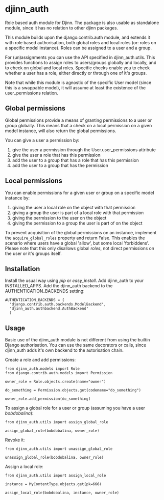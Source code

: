 djinn_auth
==========

Role based auth module for Djinn. The package is also usable as
standalone module, since it has no relation to other djinn packages.

This module builds upon the django.contrib.auth module, and extends it
with role based authorisation, both global roles and local roles (or:
roles on a specific model instance). Roles can be assigned to a user
and a group.

For (un)assignments you can use the API specified in
djinn_auth.utils. This provides functions to assign roles to
users/groups globally and locally, and to check on global and local
roles.  Specific checks enable you to check whether a user has a role,
either directly or through one of it's groups.

Note that while this module is agnostic of the specific User model
(since this is a swappable model), it will assume at least the
existence of the user_permissions relation.


Global permissions
------------------

Global permissions provide a means of granting permissions to a user
or group globally. This means that a check on a local permission on a
given model instance, will also return the global permissions.

You can give a user a permission by:

  1. give the user a permission through the User.user_permissions attribute
  2. give the user a role that has this permission
  3. add the user to a group that has a role that has this permission
  4. add the user to a group that has the permission


Local permissions
-----------------

You can enable permissions for a given user or group on a specific
model instance by:

  1. giving the user a local role on the object with that permission
  2. giving a group the user is part of a local role with that permission
  3. giving the permission to the user on the object
  4. giving the permission to a group the user is part of on the object

To prevent acquisition of the global permissions on an instance,
implement the `acquire_global_roles` property and return False. This
enables the scenario where users have a global 'allow', but some local
'forbiddens'. Please note that this only disallows global _roles_, not
direct permissions on the user or it's groups itself.


Installation
------------

Install the usual way using _pip_ or _easy\_install_. Add djinn\_auth
to your INSTALLED\_APPS. Add the djinn\_auth backend to the
AUTHENTICATION\_BACKENDS setting:

    AUTHENTICATION_BACKENDS = (
      'django.contrib.auth.backends.ModelBackend',
      'djinn_auth.authbackend.AuthBackend'
      )


Usage
-----

Basic use of the djinn\_auth module is not different from using the
builtin Django authorisation. You can use the same decorators or
calls, since djinn\_auth adds it's own backend to the autorisation
chain.

Create a role and add permissions:

    from djinn_auth.models import Role
    from django.contrib.auth.models import Permission

    owner_role = Role.objects.create(name="owner")

    do_something = Permission.objects.get(codename="do_something")

    owner_role.add_permission(do_something)


To assign a global role for a user or group (assuming you have a user
_bobdobalina_):

    from djinn_auth.utils import assign_global_role

    assign_global_role(bobdobalina, owner_role)


Revoke it:

    from djinn_auth.utils import unassign_global_role

    unassign_global_role(bobdobalina, owner_role)


Assign a local role:

    from djinn_auth.utils import assign_local_role

    instance = MyContentType.objects.get(pk=666)

    assign_local_role(bobdobalina, instance, owner_role)
